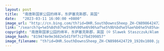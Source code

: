 ```yaml
---
layout: post
title:  "南唐斯国家公园的绵羊，东萨塞克斯郡，英国"
date:   "2023-03-11 16:00:00 +0800"
image_url: "http://cn.bing.com/th?id=OHR.SouthDownsSheep_ZH-CN8986424729_1920x1080.jpg&rf=LaDigue_1920x1080.jpg&pid=hp"
link: "/search?q=%e5%8d%97%e5%94%90%e6%96%af%e5%9b%bd%e5%ae%b6%e5%85%ac%e5%9b%ad&form=hpcapt&mkt=zh-cn"
copyright: "南唐斯国家公园的绵羊，东萨塞克斯郡，英国 (© Slawek Staszczuk/Alamy)"
image_hash: "819474e9e3682e5d1f9f7c2fbd399857"
image_filename: "th?id=OHR.SouthDownsSheep_ZH-CN8986424729_1920x1080.jpg&rf=LaDigue_1920x1080.jpg&pid=hp"
---
```

